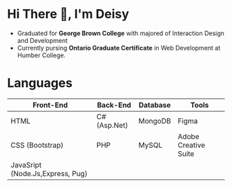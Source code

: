 # **Hi There 👋, I'm Deisy**

- Graduated for **George Brown College** with majored of Interaction Design and Development 
- Currently pursing **Ontario Graduate Certificate** in Web Development at Humber College.

# Languages
| Front-End  | Back-End  |  Database |  Tools |
|------------|-----------|-----------|--------|
| HTML       | C#(Asp.Net)  | MongoDB   |  Figma      |
| CSS (Bootstrap) | PHP      | MySQL    |   Adobe Creative Suite     |
| JavaSript (Node.Js,Express, Pug)       |           |           |        |


<!---
deisy25/deisy25 is a ✨ special ✨ repository because its `README.md` (this file) appears on your GitHub profile.
You can click the Preview link to take a look at your changes.
--->

